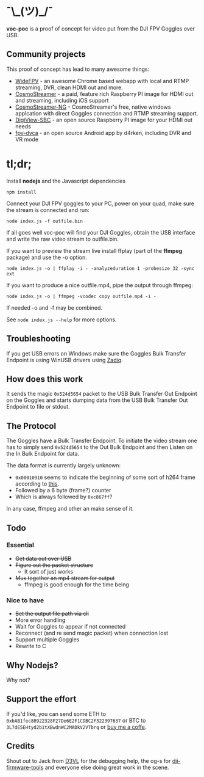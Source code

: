 # ¯\\\_(ツ)_/¯
**voc-poc** is a proof of concept for video put from the DJI FPV Goggles over USB.

## Community projects
This proof of concept has lead to many awesome things:

 - [WideFPV](https://widefpv.com/) - an awesome Chrome based webapp with local and RTMP streaming, DVR, clean HDMI out and more.
 - [CosmoStreamer](https://cosmostreamer.com/products/djifpvgoggles/) - a paid, feature rich Raspberry PI image for HDMI out and streaming, including iOS support
 - [CosmoStreamer-NG](https://cosmostreamer.com/apps/cosmoviewer-ng/) - CosmoStreamer's free, native windows applcation with direct Goggles connection and RTMP streaming support.
 - [DigiView-SBC](https://github.com/fpvout/DigiView-SBC) - an open source Raspberry PI image for your HDMI out needs
 - [fpv-dvca](https://github.com/d4rken/fpv-dvca) - an open source Android app by d4rken, including DVR and VR mode
 
# tl;dr;

Install **nodejs** and the Javascript dependencies

    npm install
    
Connect your DJI FPV goggles to your PC, power on your quad, make sure the stream is connected and run:

    node index.js -f outfile.bin
    
If all goes well voc-poc will find your DJI Goggles, obtain the USB interface and write the raw video stream to outfile.bin.

If you want to preview the stream live install ffplay (part of the **ffmpeg** package) and use the -o option.

    node index.js -o | ffplay -i - -analyzeduration 1 -probesize 32 -sync ext

If you want to produce a nice outfile.mp4, pipe the output through ffmpeg:

    node index.js -o | ffmpeg -vcodec copy outfile.mp4 -i -

If needed -o and -f may be combined.

See `node index.js --help` for more options.

## Troubleshooting
If you get USB errors on Windows make sure the Goggles Bulk Transfer Endpoint is using WinUSB drivers using [Zadiq](https://zadig.akeo.ie/).

## How does this work

It sends the magic `0x524d5654` packet to the USB Bulk Transfer Out Endpoint on the Goggles and starts dumping data from the USB Bulk Transfer Out Endpoint to file or stdout.

## The Protocol
The Goggles have a Bulk Transfer Endpoint. To initiate the video stream one has to simply send `0x524d5654` to the Out Bulk Endpoint and then Listen on the In Bulk Endpoint for data.

The data format is currently largely unknown:

 - `0x00010910` seems to indicate the beginning of some sort of h264 frame according to [this](https://github.com/district-michael/fpv_live/blob/4c7bb40e5cc5daec67b39cc093235afb959a4bfe/src/main/java/com/dji/video/framing/internal/parser/VideoFrameParser.java#L47).
 - Followed by a 6 byte (frame?) counter
 - Which is always followed by `0xc867ff`?

In any case, ffmpeg and other an make sense of it.

## Todo
### Essential

 - ~~Get data out over USB~~
 - ~~Figure out the packet structure~~
	 - It sort of just works
 - ~~Mux together an mp4 stream for output~~
	 - ffmpeg is good enough for the time being

### Nice to have

 - ~~Set the output file path via cli~~
 - More error handling
 - Wait for Goggles to appear if not connected
 - Reconnect (and re send magic packet) when connection lost
 - Support multiple Goggles
 - Rewrite to C

## Why Nodejs?

Why not?

## Support the effort

If you'd like, you can send some ETH to `0xbAB1fec80922328F27De6E2F1CDBC2F322397637` or BTC to `3L7dE5EHtyd2b1tXBwdnWC2MADkV2VTbrq`  or [buy me a coffe](https://www.buymeacoffee.com/fpv.wtf).

## Credits

Shout out to Jack from [D3VL](https://d3vl.com/) for the debugging help, the og-s for [dji-firmware-tools](https://github.com/o-gs/dji-firmware-tools) and everyone else doing great work in the scene.
